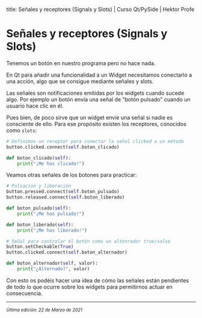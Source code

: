 title: Señales y receptores (Signals y Slots) | Curso Qt/PySide | Hektor Profe

# Señales y receptores (Signals y Slots)

Tenemos un botón en nuestro programa pero no hace nada.

En Qt para añadir una funcionalidad a un Widget necesitamos conectarlo a una acción, algo que se consigue mediante señales y slots.

Las señales son notificaciones emitidas por los widgets cuando sucede algo. Por ejemplo un botón envía una señal de "botón pulsado" cuando un usuario hace clic en él.

Pues bien, de poco sirve que un widget envíe una señal si nadie es consciente de ello. Para ese propósito existen los receptores, conocidos como `slots`:

```python
# Definimos un receptor para conectar la señal clicked a un método
button.clicked.connect(self.boton_clicado)

def boton_clicado(self):
    print("¡Me has clicado!")
```

Veamos otras señales de los botones para practicar:

```python
# Pulsación y liberación
button.pressed.connect(self.boton_pulsado)
button.released.connect(self.boton_liberado)

def boton_pulsado(self):
    print("¡Me has pulsado!")

def boton_liberado(self):
    print("¡Me has liberado!")
```

```python
# Señal para controlar el botón como un altenrador true/salse
button.setCheckable(True)
button.clicked.connect(self.boton_alternador)

def boton_alternador(self, valor):
    print("¿Alternado?", valor)
```

Con esto os podéis hacer una idea de cómo las señales están pendientes de todo lo que ocurre sobre los widgets para permitirnos actuar en consecuencia.


___
<small class="edited"><i>Última edición: 22 de Marzo de 2021</i></small>